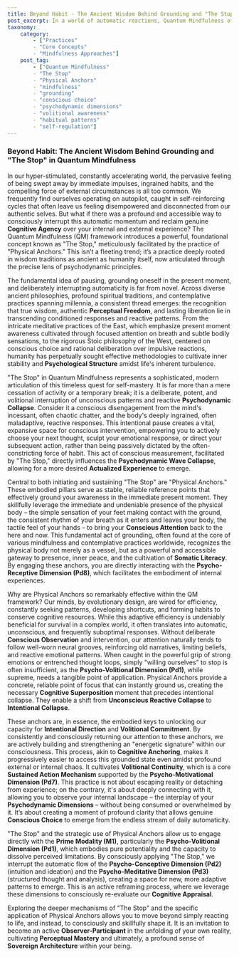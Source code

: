 ```yaml
---
title: Beyond Habit - The Ancient Wisdom Behind Grounding and "The Stop" in Quantum Mindfulness
post_excerpt: In a world of automatic reactions, Quantum Mindfulness offers "The Stop" – a powerful technique to reclaim agency. This post explores how "Physical Anchors," drawing on ancient wisdom, enable us to consciously interrupt unconscious patterns, ground ourselves, and make intentional choices rather than being driven by habit.
taxonomy:
    category:
        - ["Practices"
        - "Core Concepts"
        - "Mindfulness Approaches"]
    post_tag:
        - ["Quantum Mindfulness"
        - "The Stop"
        - "Physical Anchors"
        - "mindfulness"
        - "grounding"
        - "conscious choice"
        - "psychodynamic dimensions"
        - "volitional awareness"
        - "habitual patterns"
        - "self-regulation"]
---
```

### Beyond Habit: The Ancient Wisdom Behind Grounding and "The Stop" in Quantum Mindfulness

In our hyper-stimulated, constantly accelerating world, the pervasive feeling of being swept away by immediate impulses, ingrained habits, and the compelling force of external circumstances is all too common. We frequently find ourselves operating on autopilot, caught in self-reinforcing cycles that often leave us feeling disempowered and disconnected from our authentic selves. But what if there was a profound and accessible way to consciously interrupt this automatic momentum and reclaim genuine **Cognitive Agency** over your internal and external experience? The Quantum Mindfulness (QM) framework introduces a powerful, foundational concept known as "The Stop," meticulously facilitated by the practice of "Physical Anchors." This isn’t a fleeting trend; it’s a practice deeply rooted in wisdom traditions as ancient as humanity itself, now articulated through the precise lens of psychodynamic principles.

The fundamental idea of pausing, grounding oneself in the present moment, and deliberately interrupting automaticity is far from novel. Across diverse ancient philosophies, profound spiritual traditions, and contemplative practices spanning millennia, a consistent thread emerges: the recognition that true wisdom, authentic **Perceptual Freedom**, and lasting liberation lie in transcending conditioned responses and reactive patterns. From the intricate meditative practices of the East, which emphasize present moment awareness cultivated through focused attention on breath and subtle bodily sensations, to the rigorous Stoic philosophy of the West, centered on conscious choice and rational deliberation over impulsive reactions, humanity has perpetually sought effective methodologies to cultivate inner stability and **Psychological Structure** amidst life's inherent turbulence.

"The Stop" in Quantum Mindfulness represents a sophisticated, modern articulation of this timeless quest for self-mastery. It is far more than a mere cessation of activity or a temporary break; it is a deliberate, potent, and volitional interruption of unconscious patterns and reactive **Psychodynamic Collapse**. Consider it a conscious disengagement from the mind's incessant, often chaotic chatter, and the body's deeply ingrained, often maladaptive, reactive responses. This intentional pause creates a vital, expansive space for conscious intervention, empowering you to actively choose your next thought, sculpt your emotional response, or direct your subsequent action, rather than being passively dictated by the often-constricting force of habit. This act of conscious measurement, facilitated by "The Stop," directly influences the **Psychodynamic Wave Collapse**, allowing for a more desired **Actualized Experience** to emerge.

Central to both initiating and sustaining "The Stop" are "Physical Anchors." These embodied pillars serve as stable, reliable reference points that effectively ground your awareness in the immediate present moment. They skillfully leverage the immediate and undeniable presence of the physical body – the simple sensation of your feet making contact with the ground, the consistent rhythm of your breath as it enters and leaves your body, the tactile feel of your hands – to bring your **Conscious Attention** back to the here and now. This fundamental act of grounding, often found at the core of various mindfulness and contemplative practices worldwide, recognizes the physical body not merely as a vessel, but as a powerful and accessible gateway to presence, inner peace, and the cultivation of **Somatic Literacy**. By engaging these anchors, you are directly interacting with the **Psycho-Receptive Dimension (Pd8)**, which facilitates the embodiment of internal experiences.

Why are Physical Anchors so remarkably effective within the QM framework? Our minds, by evolutionary design, are wired for efficiency, constantly seeking patterns, developing shortcuts, and forming habits to conserve cognitive resources. While this adaptive efficiency is undeniably beneficial for survival in a complex world, it often translates into automatic, unconscious, and frequently suboptimal responses. Without deliberate **Conscious Observation** and intervention, our attention naturally tends to follow well-worn neural grooves, reinforcing old narratives, limiting beliefs, and reactive emotional patterns. When caught in the powerful grip of strong emotions or entrenched thought loops, simply "willing ourselves" to stop is often insufficient, as the **Psycho-Volitional Dimension (Pd1)**, while supreme, needs a tangible point of application. Physical Anchors provide a concrete, reliable point of focus that can instantly ground us, creating the necessary **Cognitive Superposition** moment that precedes intentional collapse. They enable a shift from **Unconscious Reactive Collapse** to **Intentional Collapse**.

These anchors are, in essence, the embodied keys to unlocking our capacity for **Intentional Direction** and **Volitional Commitment**. By consistently and consciously returning our attention to these anchors, we are actively building and strengthening an "energetic signature" within our consciousness. This process, akin to **Cognitive Anchoring**, makes it progressively easier to access this grounded state even amidst profound external or internal chaos. It cultivates **Volitional Continuity**, which is a core **Sustained Action Mechanism** supported by the **Psycho-Motivational Dimension (Pd7)**. This practice is not about escaping reality or detaching from experience; on the contrary, it's about deeply connecting with it, allowing you to observe your internal landscape – the interplay of your **Psychodynamic Dimensions** – without being consumed or overwhelmed by it. It’s about creating a moment of profound clarity that allows genuine **Conscious Choice** to emerge from the endless stream of daily automaticity.

"The Stop" and the strategic use of Physical Anchors allow us to engage directly with the **Prime Modality (M1)**, particularly the **Psycho-Volitional Dimension (Pd1)**, which embodies pure potentiality and the capacity to dissolve perceived limitations. By consciously applying "The Stop," we interrupt the automatic flow of the **Psycho-Conceptive Dimension (Pd2)** (intuition and ideation) and the **Psycho-Meditative Dimension (Pd3)** (structured thought and analysis), creating a space for new, more adaptive patterns to emerge. This is an active reframing process, where we leverage these dimensions to consciously re-evaluate our **Cognitive Appraisal**.

Exploring the deeper mechanisms of "The Stop" and the specific application of Physical Anchors allows you to move beyond simply reacting to life, and instead, to consciously and skillfully shape it. It is an invitation to become an active **Observer-Participant** in the unfolding of your own reality, cultivating **Perceptual Mastery** and ultimately, a profound sense of **Sovereign Architecture** within your being.